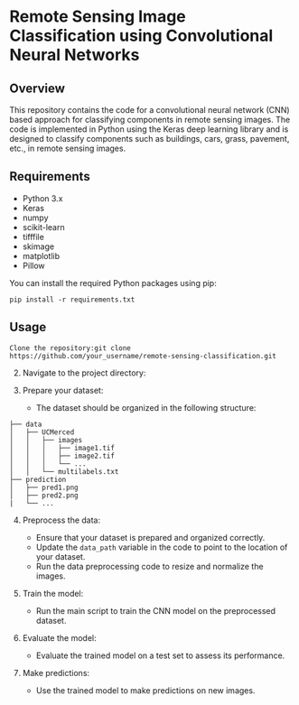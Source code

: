 # Remote Sensing Image Classification using Convolutional Neural Networks
## Overview

This repository contains the code for a convolutional neural network (CNN) based approach for classifying components in remote sensing images. The code is implemented in Python using the Keras deep learning library and is designed to classify components such as buildings, cars, grass, pavement, etc., in remote sensing images.

## Requirements

- Python 3.x
- Keras
- numpy
- scikit-learn
- tifffile
- skimage
- matplotlib
- Pillow

You can install the required Python packages using pip:

```
pip install -r requirements.txt
```

## Usage
```
Clone the repository:git clone https://github.com/your_username/remote-sensing-classification.git
```

2. Navigate to the project directory:


3. Prepare your dataset:

   - The dataset should be organized in the following structure:
   

```
├── data
│   ├── UCMerced
│   │   ├── images
│   │   │   ├── image1.tif
│   │   │   ├── image2.tif
│   │   │   └── ...
│   │   └── multilabels.txt
├── prediction
│   ├── pred1.png
│   ├── pred2.png
|   └── ...
```

4. Preprocess the data:

   - Ensure that your dataset is prepared and organized correctly.
   - Update the `data_path` variable in the code to point to the location of your dataset.
   - Run the data preprocessing code to resize and normalize the images.

5. Train the model:

   - Run the main script to train the CNN model on the preprocessed dataset.

6. Evaluate the model:

   - Evaluate the trained model on a test set to assess its performance.

7. Make predictions:

   - Use the trained model to make predictions on new images.
